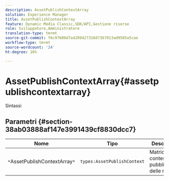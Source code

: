 ```yaml
---
description: AssetPublishContextArray
solution: Experience Manager
title: AssetPublishContextArray
feature: Dynamic Media Classic,SDK/API,Gestione risorse
role: Sviluppatore,Amministratore
translation-type: tm+mt
source-git-commit: f6c97606d7a4209427316d7367013ad9585a5cae
workflow-type: tm+mt
source-wordcount: '24'
ht-degree: 16%

---
```



# AssetPublishContextArray{#assetpublishcontextarray}

Sintassi

## Parametri {#section-38ab03888af147e3991439cf8830dcc7}

| Nome | Tipo | Descrizione |
|---|---|---|
| `*`AssetPublishContextArray`*` | `types:AssetPublishContext` | Matrice di contesti di pubblicazione delle risorse. |

